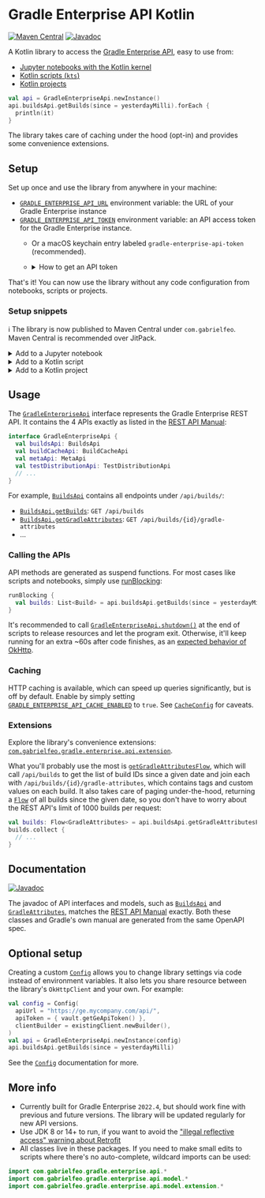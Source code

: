 # Gradle Enterprise API Kotlin

[![Maven Central](https://img.shields.io/badge/Maven%20Central-2023.1.0-blue)][14]
[![Javadoc](https://img.shields.io/badge/Javadoc-2023.1.0-orange)][7]

A Kotlin library to access the [Gradle Enterprise API][1], easy to use from:

- [Jupyter notebooks with the Kotlin kernel][29]
- [Kotlin scripts (`kts`)][27]
- [Kotlin projects][28]

```kotlin
val api = GradleEnterpriseApi.newInstance()
api.buildsApi.getBuilds(since = yesterdayMilli).forEach {
  println(it)
}
```

 The library takes care of caching under the hood (opt-in) and provides some convenience extensions.

## Setup

Set up once and use the library from anywhere in your machine:

- [`GRADLE_ENTERPRISE_API_URL`][16] environment variable: the URL of your Gradle Enterprise instance
- [`GRADLE_ENTERPRISE_API_TOKEN`][17] environment variable: an API access token for the Gradle
  Enterprise instance.
  - Or a macOS keychain entry labeled `gradle-enterprise-api-token` (recommended).
  - <details>

      <summary>How to get an API token</summary>

      The Gradle Enterprise user must have the “Export build data via the API” permission.

      1. Sign in to Gradle Enterprise
      2. Go to "My settings" from the user menu in the top right-hand corner of the page
      3. Go to "Access keys" from the sidebar
      4. Click "Generate" on the right-hand side and copy the generated token.

    </details>

That's it! You can now use the library without any code configuration from notebooks, scripts or
projects.

### Setup snippets

ℹ️ The library is now published to Maven Central under `com.gabrielfeo`. Maven Central is
recommended over JitPack.

<details>
  <summary>Add to a Jupyter notebook</summary>

```
%useLatestDescriptors
%use gradle-enterprise-api-kotlin(version=2023.1.0)
```

</details>

<details>
  <summary>Add to a Kotlin script</summary>

```kotlin
@file:DependsOn("com.gabrielfeo:gradle-enterprise-api-kotlin:2023.1.0")
```

</details>

<details>
  <summary>Add to a Kotlin project</summary>

```kotlin
dependencies {
  implementation("com.gabrielfeo:gradle-enterprise-api-kotlin:2023.1.0")
}
```

</details>

## Usage

The [`GradleEnterpriseApi`][9] interface represents the Gradle Enterprise REST API. It contains
the 4 APIs exactly as listed in the [REST API Manual][5]:

```kotlin
interface GradleEnterpriseApi {
  val buildsApi: BuildsApi
  val buildCacheApi: BuildCacheApi
  val metaApi: MetaApi
  val testDistributionApi: TestDistributionApi
  // ...
}
```

For example, [`BuildsApi`][20] contains all endpoints under `/api/builds/`:

- [`BuildsApi.getBuilds`][21]: `GET /api/builds`
- [`BuildsApi.getGradleAttributes`][22]: `GET /api/builds/{id}/gradle-attributes`
- ...

### Calling the APIs

API methods are generated as suspend functions.
For most cases like scripts and notebooks, simply use [runBlocking][30]:

```kotlin
runBlocking {
  val builds: List<Build> = api.buildsApi.getBuilds(since = yesterdayMilli)
}
```

It's recommended to call [`GradleEnterpriseApi.shutdown()`][11] at the end of scripts to release
resources and let the program exit. Otherwise, it'll keep running for an extra ~60s after code
finishes, as an [expected behavior of OkHttp][4].

### Caching

HTTP caching is available, which can speed up queries significantly, but is
off by default. Enable by simply setting [`GRADLE_ENTERPRISE_API_CACHE_ENABLED`][12] to `true`. See
[`CacheConfig`][13] for caveats.

### Extensions

Explore the library's convenience extensions:
[`com.gabrielfeo.gradle.enterprise.api.extension`][25].

What you'll probably use the most is [`getGradleAttributesFlow`][24], which will call
`/api/builds` to get the list of build IDs since a given date and join each with
`/api/builds/{id}/gradle-attributes`, which contains tags and custom values on each build. It
also takes care of paging under-the-hood, returning a [`Flow`][26] of all builds since the given
date, so you don't have to worry about the REST API's limit of 1000 builds per request:

```kotlin
val builds: Flow<GradleAttributes> = api.buildsApi.getGradleAttributesFlow(since = lastYear)
builds.collect {
  // ...
}
```

## Documentation

[![Javadoc](https://img.shields.io/badge/javadoc-latest-orange)][7]

The javadoc of API interfaces and models, such as [`BuildsApi`][18] and [`GradleAttributes`][19],
matches the [REST API Manual][5] exactly. Both these classes and Gradle's own manual are generated
from the same OpenAPI spec.

## Optional setup

Creating a custom [`Config`][8] allows you to change library settings via code instead of
environment variables. It also lets you share resource between the library's `OkHttpClient` and
your own. For example:

```kotlin
val config = Config(
  apiUrl = "https://ge.mycompany.com/api/",
  apiToken = { vault.getGeApiToken() },
  clientBuilder = existingClient.newBuilder(),
)
val api = GradleEnterpriseApi.newInstance(config)
api.buildsApi.getBuilds(since = yesterdayMilli)
```

See the [`Config`][8] documentation for more.

## More info

- Currently built for Gradle Enterprise `2022.4`, but should work fine with previous and
  future versions. The library will be updated regularly for new API versions.
- Use JDK 8 or 14+ to run, if you want to avoid the ["illegal reflective access" warning about
  Retrofit][3]
- All classes live in these packages. If you need to make small edits to scripts where there's
  no auto-complete, wildcard imports can be used:

```kotlin
import com.gabrielfeo.gradle.enterprise.api.*
import com.gabrielfeo.gradle.enterprise.api.model.*
import com.gabrielfeo.gradle.enterprise.api.model.extension.*
```

[1]: https://docs.gradle.com/enterprise/api-manual/
[2]: https://square.github.io/retrofit/
[3]: https://github.com/square/retrofit/issues/3448
[4]: https://github.com/square/retrofit/issues/3144#issuecomment-508300518
[5]: https://docs.gradle.com/enterprise/api-manual/ref/2022.4.html
[6]: https://github.com/OpenAPITools/openapi-generator/blob/master/modules/openapi-generator-gradle-plugin/README.adoc
[7]: https://gabrielfeo.github.io/gradle-enterprise-api-kotlin/
[8]: https://gabrielfeo.github.io/gradle-enterprise-api-kotlin/library/com.gabrielfeo.gradle.enterprise.api/-config/index.html
[9]: https://gabrielfeo.github.io/gradle-enterprise-api-kotlin/library/com.gabrielfeo.gradle.enterprise.api/-gradle-enterprise-api/
[11]: https://gabrielfeo.github.io/gradle-enterprise-api-kotlin/library/com.gabrielfeo.gradle.enterprise.api/-gradle-enterprise-api/shutdown.html
[12]: https://gabrielfeo.github.io/gradle-enterprise-api-kotlin/library/com.gabrielfeo.gradle.enterprise.api/-config/-cache-config/cache-enabled.html
[13]: https://gabrielfeo.github.io/gradle-enterprise-api-kotlin/library/com.gabrielfeo.gradle.enterprise.api/-config/-cache-config/index.html
[14]: https://central.sonatype.com/artifact/com.gabrielfeo/gradle-enterprise-api-kotlin/2023.1.0
[16]: https://gabrielfeo.github.io/gradle-enterprise-api-kotlin/library/com.gabrielfeo.gradle.enterprise.api/-config/api-url.html
[17]: https://gabrielfeo.github.io/gradle-enterprise-api-kotlin/library/com.gabrielfeo.gradle.enterprise.api/-config/api-token.html
[18]: https://gabrielfeo.github.io/gradle-enterprise-api-kotlin/library/com.gabrielfeo.gradle.enterprise.api/-builds-api/index.html
[19]: https://gabrielfeo.github.io/gradle-enterprise-api-kotlin/library/com.gabrielfeo.gradle.enterprise.api.model/-gradle-attributes/index.html
[20]: https://gabrielfeo.github.io/gradle-enterprise-api-kotlin/library/com.gabrielfeo.gradle.enterprise.api/-builds-api/index.html
[21]: https://gabrielfeo.github.io/gradle-enterprise-api-kotlin/library/com.gabrielfeo.gradle.enterprise.api/-builds-api/get-builds.html
[22]: https://gabrielfeo.github.io/gradle-enterprise-api-kotlin/library/com.gabrielfeo.gradle.enterprise.api/-builds-api/get-gradle-attributes.html
[23]: https://gabrielfeo.github.io/gradle-enterprise-api-kotlin/library/com.gabrielfeo.gradle.enterprise.api/-gradle-enterprise-api/-default-instance/index.html
[24]: https://gabrielfeo.github.io/gradle-enterprise-api-kotlin/library/com.gabrielfeo.gradle.enterprise.api.extension/get-gradle-attributes-flow.html
[25]: https://gabrielfeo.github.io/gradle-enterprise-api-kotlin/library/com.gabrielfeo.gradle.enterprise.api.extension/index.html
[26]: https://kotlinlang.org/api/kotlinx.coroutines/kotlinx-coroutines-core/kotlinx.coroutines.flow/-flow/
[27]: ./examples/example-script.main.kts
[28]: ./examples/example-project
[29]: https://nbviewer.org/github/gabrielfeo/gradle-enterprise-api-kotlin/blob/main/examples/example-notebooks/MostFrequentBuilds.ipynb
[30]: https://kotlinlang.org/api/kotlinx.coroutines/kotlinx-coroutines-core/kotlinx.coroutines/run-blocking.html
